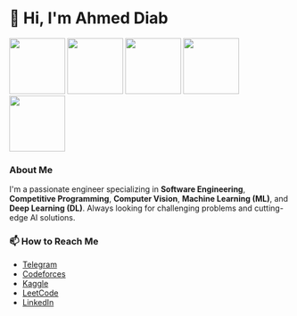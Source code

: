 # 👋 Hi, I'm Ahmed Diab

<img src="https://images.icon-icons.com/112/PNG/512/python_18894.png" alt="" width="100" height="100">
<img src="https://upload.wikimedia.org/wikipedia/commons/thumb/1/18/ISO_C%2B%2B_Logo.svg/1822px-ISO_C%2B%2B_Logo.svg.png" alt="" width="100" height="100">
<img src="https://static.vecteezy.com/system/resources/thumbnails/027/127/463/small_2x/javascript-logo-javascript-icon-transparent-free-png.png" alt="" width="100" height="100">
<img src="https://cdn.creazilla.com/icons/3254162/opencv-icon-sm.png" alt="" width="100" height="100">
<img src="https://encrypted-tbn0.gstatic.com/images?q=tbn:ANd9GcShDphNUlsNx_rJkHodtMWI2BjGiOJZvITapw&s" alt="" width="100" height="100">

### About Me
I'm a passionate engineer specializing in **Software Engineering**, **Competitive Programming**, **Computer Vision**, **Machine Learning (ML)**, and **Deep Learning (DL)**. Always looking for challenging problems and cutting-edge AI solutions.


### 📫 How to Reach Me
- [Telegram](https://t.me/AhmedDi6b)
- [Codeforces](https://codeforces.com/profile/shhth0034)
- [Kaggle](https://www.kaggle.com/codecaoch)
- [LeetCode](https://leetcode.com/u/f9QcZm2R1P/)
- [LinkedIn](https://linkedin.com/in/eng-ahmed-diab-3b0631245)


